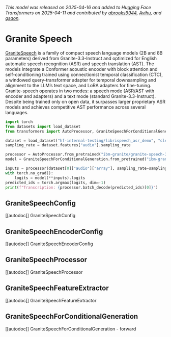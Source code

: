 <!--Copyright 2025 The HuggingFace Team. All rights reserved.

Licensed under the Apache License, Version 2.0 (the "License"); you may not use this file except in compliance with
the License. You may obtain a copy of the License at

http://www.apache.org/licenses/LICENSE-2.0

Unless required by applicable law or agreed to in writing, software distributed under the License is distributed on
an "AS IS" BASIS, WITHOUT WARRANTIES OR CONDITIONS OF ANY KIND, either express or implied. See the License for the
specific language governing permissions and limitations under the License.

⚠️ Note that this file is in Markdown but contain specific syntax for our doc-builder (similar to MDX) that may not be
rendered properly in your Markdown viewer.

-->
*This model was released on 2025-04-16 and added to Hugging Face Transformers on 2025-04-11 and contributed by [abrooks9944](https://huggingface.co/abrooks9944), [Avihu](https://huggingface.co/Avihu), and [gsaon](https://huggingface.co/gsaon).*

# Granite Speech

[GraniteSpeech](https://huggingface.co/papers/2505.08699) is a family of compact speech language models (2B and 8B parameters) derived from Granite-3.3-Instruct and optimized for English automatic speech recognition (ASR) and speech translation (AST). The models integrate a Conformer acoustic encoder with block attention and self-conditioning trained using connectionist temporal classification (CTC), a windowed query-transformer adapter for temporal downsampling and alignment to the LLM’s text space, and LoRA adapters for fine-tuning. Granite-speech operates in two modes: a speech mode (ASR/AST with encoder and adapters) and a text mode (standard Granite-3.3-Instruct). Despite being trained only on open data, it surpasses larger proprietary ASR models and achieves competitive AST performance across several languages.

<hfoptions id="usage">
<hfoption id="GraniteSpeechForConditionalGeneration">

```py
import torch
from datasets import load_dataset
from transformers import AutoProcessor, GraniteSpeechForConditionalGeneration

dataset = load_dataset("hf-internal-testing/librispeech_asr_demo", "clean", split="validation").sort("id")
sampling_rate = dataset.features["audio"].sampling_rate

processor = AutoProcessor.from_pretrained("ibm-granite/granite-speech-3.3-2b")
model = GraniteSpeechForConditionalGeneration.from_pretrained("ibm-granite/granite-speech-3.3-2b", dtype="auto")

inputs = processor(dataset[0]["audio"]["array"], sampling_rate=sampling_rate, return_tensors="pt")
with torch.no_grad():
    logits = model(**inputs).logits
predicted_ids = torch.argmax(logits, dim=-1)
print(f"Transcription: {processor.batch_decode(predicted_ids)[0]}")
```

</hfoption>
</hfoptions>

## GraniteSpeechConfig

[[autodoc]] GraniteSpeechConfig

## GraniteSpeechEncoderConfig

[[autodoc]] GraniteSpeechEncoderConfig

## GraniteSpeechProcessor

[[autodoc]] GraniteSpeechProcessor

## GraniteSpeechFeatureExtractor

[[autodoc]] GraniteSpeechFeatureExtractor

## GraniteSpeechForConditionalGeneration

[[autodoc]] GraniteSpeechForConditionalGeneration
    - forward
